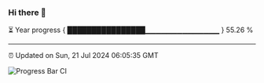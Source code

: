 ### Hi there 👋

⏳ Year progress { ████████████████▁▁▁▁▁▁▁▁▁▁▁▁▁▁ } 55.26 %

---

⏰ Updated on Sun, 21 Jul 2024 06:05:35 GMT

![Progress Bar CI](https://github.com/liununu/liununu/workflows/Progress%20Bar%20CI/badge.svg)
